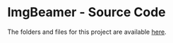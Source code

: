 # ImgBeamer - Source Code

The folders and files for this project are available [here](https://github.com/joedf/ImgBeamer).
